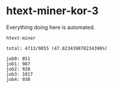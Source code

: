 # htext-miner-kor-3

Everything doing here is automated.

```
htext-miner

total: 4713/9855 (47.823439878234396%)

job0: 851
job1: 987
job2: 928
job3: 1017
job4: 930
```